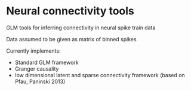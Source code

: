 # Neural connectivity tools
GLM tools for inferring connectivity in neural spike train data

Data assumed to be given as matrix of binned spikes

Currently implements:
* Standard GLM framework
* Granger causality 
* low dimensional latent and sparse connectivity framework (based on Pfau, Paninski 2013)
